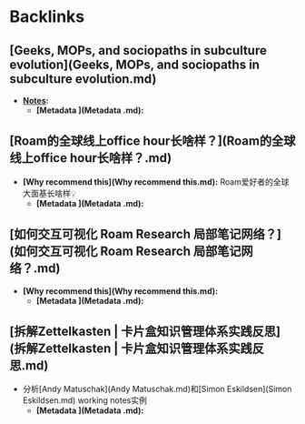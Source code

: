 
# Backlinks
## [Geeks, MOPs, and sociopaths in subculture evolution](Geeks, MOPs, and sociopaths in subculture evolution.md)
- **[Notes](Notes.md):**
    - **[Metadata ](Metadata .md):**

## [Roam的全球线上office hour长啥样？](Roam的全球线上office hour长啥样？.md)
- **[Why recommend this](Why recommend this.md):** Roam爱好者的全球大面基长啥样💡
    - **[Metadata ](Metadata .md):**

## [如何交互可视化 Roam Research 局部笔记网络？](如何交互可视化 Roam Research 局部笔记网络？.md)
- **[Why recommend this](Why recommend this.md):** 
    - **[Metadata ](Metadata .md):**

## [拆解Zettelkasten | 卡片盒知识管理体系实践反思](拆解Zettelkasten | 卡片盒知识管理体系实践反思.md)
- 分析[Andy Matuschak](Andy Matuschak.md)和[Simon Eskildsen](Simon Eskildsen.md) working notes实例
    - **[Metadata ](Metadata .md):**

